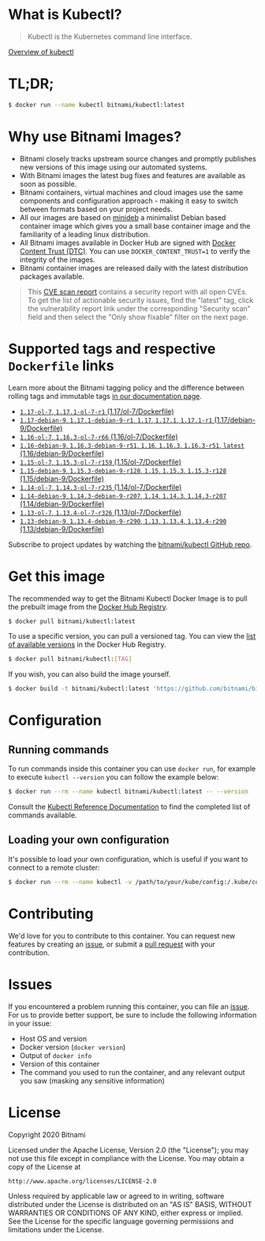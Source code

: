 
# What is Kubectl?

> Kubectl is the Kubernetes command line interface.

[Overview of kubectl](https://kubernetes.io/docs/reference/kubectl/overview/)

# TL;DR;

```bash
$ docker run --name kubectl bitnami/kubectl:latest
```

# Why use Bitnami Images?

* Bitnami closely tracks upstream source changes and promptly publishes new versions of this image using our automated systems.
* With Bitnami images the latest bug fixes and features are available as soon as possible.
* Bitnami containers, virtual machines and cloud images use the same components and configuration approach - making it easy to switch between formats based on your project needs.
* All our images are based on [minideb](https://github.com/bitnami/minideb) a minimalist Debian based container image which gives you a small base container image and the familiarity of a leading linux distribution.
* All Bitnami images available in Docker Hub are signed with [Docker Content Trust (DTC)](https://docs.docker.com/engine/security/trust/content_trust/). You can use `DOCKER_CONTENT_TRUST=1` to verify the integrity of the images.
* Bitnami container images are released daily with the latest distribution packages available.


> This [CVE scan report](https://quay.io/repository/bitnami/kubectl?tab=tags) contains a security report with all open CVEs. To get the list of actionable security issues, find the "latest" tag, click the vulnerability report link under the corresponding "Security scan" field and then select the "Only show fixable" filter on the next page.

# Supported tags and respective `Dockerfile` links

Learn more about the Bitnami tagging policy and the difference between rolling tags and immutable tags [in our documentation page](https://docs.bitnami.com/containers/how-to/understand-rolling-tags-containers/).


* [`1.17-ol-7`, `1.17.1-ol-7-r1` (1.17/ol-7/Dockerfile)](https://github.com/bitnami/bitnami-docker-kubectl/blob/1.17.1-ol-7-r1/1.17/ol-7/Dockerfile)
* [`1.17-debian-9`, `1.17.1-debian-9-r1`, `1.17`, `1.17.1`, `1.17.1-r1` (1.17/debian-9/Dockerfile)](https://github.com/bitnami/bitnami-docker-kubectl/blob/1.17.1-debian-9-r1/1.17/debian-9/Dockerfile)
* [`1.16-ol-7`, `1.16.3-ol-7-r66` (1.16/ol-7/Dockerfile)](https://github.com/bitnami/bitnami-docker-kubectl/blob/1.16.3-ol-7-r66/1.16/ol-7/Dockerfile)
* [`1.16-debian-9`, `1.16.3-debian-9-r51`, `1.16`, `1.16.3`, `1.16.3-r51`, `latest` (1.16/debian-9/Dockerfile)](https://github.com/bitnami/bitnami-docker-kubectl/blob/1.16.3-debian-9-r51/1.16/debian-9/Dockerfile)
* [`1.15-ol-7`, `1.15.3-ol-7-r159` (1.15/ol-7/Dockerfile)](https://github.com/bitnami/bitnami-docker-kubectl/blob/1.15.3-ol-7-r159/1.15/ol-7/Dockerfile)
* [`1.15-debian-9`, `1.15.3-debian-9-r128`, `1.15`, `1.15.3`, `1.15.3-r128` (1.15/debian-9/Dockerfile)](https://github.com/bitnami/bitnami-docker-kubectl/blob/1.15.3-debian-9-r128/1.15/debian-9/Dockerfile)
* [`1.14-ol-7`, `1.14.3-ol-7-r235` (1.14/ol-7/Dockerfile)](https://github.com/bitnami/bitnami-docker-kubectl/blob/1.14.3-ol-7-r235/1.14/ol-7/Dockerfile)
* [`1.14-debian-9`, `1.14.3-debian-9-r207`, `1.14`, `1.14.3`, `1.14.3-r207` (1.14/debian-9/Dockerfile)](https://github.com/bitnami/bitnami-docker-kubectl/blob/1.14.3-debian-9-r207/1.14/debian-9/Dockerfile)
* [`1.13-ol-7`, `1.13.4-ol-7-r326` (1.13/ol-7/Dockerfile)](https://github.com/bitnami/bitnami-docker-kubectl/blob/1.13.4-ol-7-r326/1.13/ol-7/Dockerfile)
* [`1.13-debian-9`, `1.13.4-debian-9-r290`, `1.13`, `1.13.4`, `1.13.4-r290` (1.13/debian-9/Dockerfile)](https://github.com/bitnami/bitnami-docker-kubectl/blob/1.13.4-debian-9-r290/1.13/debian-9/Dockerfile)

Subscribe to project updates by watching the [bitnami/kubectl GitHub repo](https://github.com/bitnami/bitnami-docker-kubectl).

# Get this image

The recommended way to get the Bitnami Kubectl Docker Image is to pull the prebuilt image from the [Docker Hub Registry](https://hub.docker.com/r/bitnami/kubectl).

```bash
$ docker pull bitnami/kubectl:latest
```

To use a specific version, you can pull a versioned tag. You can view the [list of available versions](https://hub.docker.com/r/bitnami/kubectl/tags/) in the Docker Hub Registry.

```bash
$ docker pull bitnami/kubectl:[TAG]
```

If you wish, you can also build the image yourself.

```bash
$ docker build -t bitnami/kubectl:latest 'https://github.com/bitnami/bitnami-docker-kubectl.git#master:1.16/debian-9'
```

# Configuration

## Running commands

To run commands inside this container you can use `docker run`, for example to execute `kubectl --version` you can follow the example below:

```bash
$ docker run --rm --name kubectl bitnami/kubectl:latest -- --version
```

Consult the [Kubectl Reference Documentation](https://kubernetes.io/docs/reference/generated/kubectl/kubectl-commands) to find the completed list of commands available.

## Loading your own configuration

It's possible to load your own configuration, which is useful if you want to connect to a remote cluster:

```bash
$ docker run --rm --name kubectl -v /path/to/your/kube/config:/.kube/config bitnami/kubectl:latest
```

# Contributing

We'd love for you to contribute to this container. You can request new features by creating an [issue](https://github.com/bitnami/bitnami-docker-kubectl/issues), or submit a [pull request](https://github.com/bitnami/bitnami-docker-kubectl/pulls) with your contribution.

# Issues

If you encountered a problem running this container, you can file an [issue](https://github.com/bitnami/bitnami-docker-kubectl/issues). For us to provide better support, be sure to include the following information in your issue:

- Host OS and version
- Docker version (`docker version`)
- Output of `docker info`
- Version of this container
- The command you used to run the container, and any relevant output you saw (masking any sensitive information)

# License

Copyright 2020 Bitnami

Licensed under the Apache License, Version 2.0 (the "License");
you may not use this file except in compliance with the License.
You may obtain a copy of the License at

    http://www.apache.org/licenses/LICENSE-2.0

Unless required by applicable law or agreed to in writing, software
distributed under the License is distributed on an "AS IS" BASIS,
WITHOUT WARRANTIES OR CONDITIONS OF ANY KIND, either express or implied.
See the License for the specific language governing permissions and
limitations under the License.
